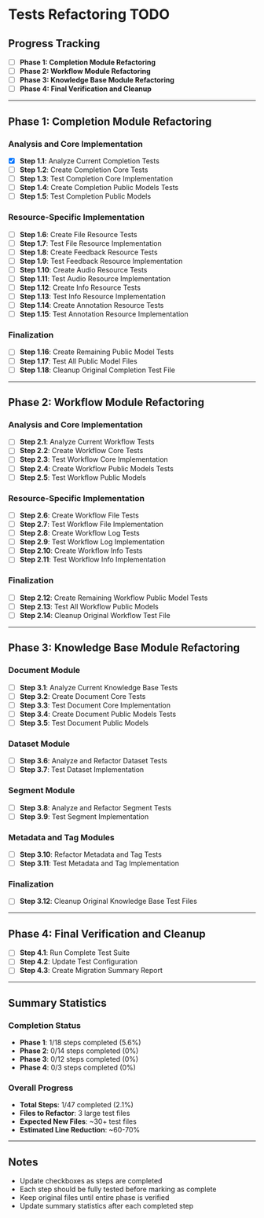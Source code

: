 # Tests Refactoring TODO

## Progress Tracking

- [ ] **Phase 1: Completion Module Refactoring**
- [ ] **Phase 2: Workflow Module Refactoring**  
- [ ] **Phase 3: Knowledge Base Module Refactoring**
- [ ] **Phase 4: Final Verification and Cleanup**

---

## Phase 1: Completion Module Refactoring

### Analysis and Core Implementation
- [x] **Step 1.1**: Analyze Current Completion Tests
- [ ] **Step 1.2**: Create Completion Core Tests
- [ ] **Step 1.3**: Test Completion Core Implementation
- [ ] **Step 1.4**: Create Completion Public Models Tests
- [ ] **Step 1.5**: Test Completion Public Models

### Resource-Specific Implementation
- [ ] **Step 1.6**: Create File Resource Tests
- [ ] **Step 1.7**: Test File Resource Implementation
- [ ] **Step 1.8**: Create Feedback Resource Tests
- [ ] **Step 1.9**: Test Feedback Resource Implementation
- [ ] **Step 1.10**: Create Audio Resource Tests
- [ ] **Step 1.11**: Test Audio Resource Implementation
- [ ] **Step 1.12**: Create Info Resource Tests
- [ ] **Step 1.13**: Test Info Resource Implementation
- [ ] **Step 1.14**: Create Annotation Resource Tests
- [ ] **Step 1.15**: Test Annotation Resource Implementation

### Finalization
- [ ] **Step 1.16**: Create Remaining Public Model Tests
- [ ] **Step 1.17**: Test All Public Model Files
- [ ] **Step 1.18**: Cleanup Original Completion Test File

---

## Phase 2: Workflow Module Refactoring

### Analysis and Core Implementation
- [ ] **Step 2.1**: Analyze Current Workflow Tests
- [ ] **Step 2.2**: Create Workflow Core Tests
- [ ] **Step 2.3**: Test Workflow Core Implementation
- [ ] **Step 2.4**: Create Workflow Public Models Tests
- [ ] **Step 2.5**: Test Workflow Public Models

### Resource-Specific Implementation
- [ ] **Step 2.6**: Create Workflow File Tests
- [ ] **Step 2.7**: Test Workflow File Implementation
- [ ] **Step 2.8**: Create Workflow Log Tests
- [ ] **Step 2.9**: Test Workflow Log Implementation
- [ ] **Step 2.10**: Create Workflow Info Tests
- [ ] **Step 2.11**: Test Workflow Info Implementation

### Finalization
- [ ] **Step 2.12**: Create Remaining Workflow Public Model Tests
- [ ] **Step 2.13**: Test All Workflow Public Models
- [ ] **Step 2.14**: Cleanup Original Workflow Test File

---

## Phase 3: Knowledge Base Module Refactoring

### Document Module
- [ ] **Step 3.1**: Analyze Current Knowledge Base Tests
- [ ] **Step 3.2**: Create Document Core Tests
- [ ] **Step 3.3**: Test Document Core Implementation
- [ ] **Step 3.4**: Create Document Public Models Tests
- [ ] **Step 3.5**: Test Document Public Models

### Dataset Module
- [ ] **Step 3.6**: Analyze and Refactor Dataset Tests
- [ ] **Step 3.7**: Test Dataset Implementation

### Segment Module
- [ ] **Step 3.8**: Analyze and Refactor Segment Tests
- [ ] **Step 3.9**: Test Segment Implementation

### Metadata and Tag Modules
- [ ] **Step 3.10**: Refactor Metadata and Tag Tests
- [ ] **Step 3.11**: Test Metadata and Tag Implementation

### Finalization
- [ ] **Step 3.12**: Cleanup Original Knowledge Base Test Files

---

## Phase 4: Final Verification and Cleanup

- [ ] **Step 4.1**: Run Complete Test Suite
- [ ] **Step 4.2**: Update Test Configuration
- [ ] **Step 4.3**: Create Migration Summary Report

---

## Summary Statistics

### Completion Status
- **Phase 1**: 1/18 steps completed (5.6%)
- **Phase 2**: 0/14 steps completed (0%)
- **Phase 3**: 0/12 steps completed (0%)
- **Phase 4**: 0/3 steps completed (0%)

### Overall Progress
- **Total Steps**: 1/47 completed (2.1%)
- **Files to Refactor**: 3 large test files
- **Expected New Files**: ~30+ test files
- **Estimated Line Reduction**: ~60-70%

---

## Notes

- Update checkboxes as steps are completed
- Each step should be fully tested before marking as complete
- Keep original files until entire phase is verified
- Update summary statistics after each completed step